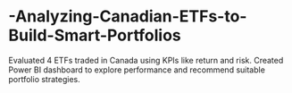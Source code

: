 # -Analyzing-Canadian-ETFs-to-Build-Smart-Portfolios
Evaluated 4 ETFs traded in Canada using KPIs like return and risk. Created Power BI dashboard to explore performance and recommend suitable portfolio strategies.
